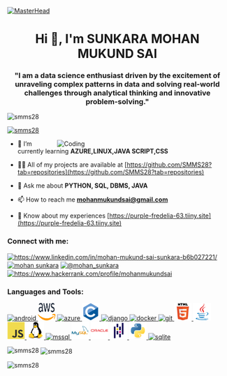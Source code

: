 [![MasterHead](https://user-images.githubusercontent.com/74038190/213910845-af37a709-8995-40d6-be59-724526e3c3d7.gif)](https://rishavchanda.io)
<h1 align="center">Hi 👋, I'm SUNKARA MOHAN MUKUND SAI</h1>
<h3 align="center">"I am a data science enthusiast driven by the excitement of unraveling complex patterns in data and solving real-world challenges through analytical thinking and innovative problem-solving."</h3>

<p align="left"> <img src="https://komarev.com/ghpvc/?username=smms28&label=Profile%20views&color=0e75b6&style=flat" alt="smms28" /> </p>

<p align="left"> <a href="https://github.com/ryo-ma/github-profile-trophy"><img src="https://github-profile-trophy.vercel.app/?username=smms28" alt="smms28" /></a> </p>
<img align="right" alt="Coding" width="390" src="https://user-images.githubusercontent.com/74038190/212749168-86d6c7ab-98da-409b-998f-c5b74721badd.gif">

- 🌱 I’m currently learning **AZURE,LINUX,JAVA SCRIPT,CSS**

- 👨‍💻 All of my projects are available at [https://github.com/SMMS28?tab=repositories](https://github.com/SMMS28?tab=repositories)

- 💬 Ask me about **PYTHON, SQL, DBMS, JAVA**

- 📫 How to reach me **mohanmukundsai@gmail.com**

- 📄 Know about my experiences [https://purple-fredelia-63.tiiny.site](https://purple-fredelia-63.tiiny.site)

<h3 align="left">Connect with me:</h3>
<p align="left">
<a href="https://www.linkedin.com/in/mohan-mukund-sai-sunkara-b6b027221" target="blank"><img align="center" src="https://user-images.githubusercontent.com/74038190/235294012-0a55e343-37ad-4b0f-924f-c8431d9d2483.gif" alt="https://www.linkedin.com/in/mohan-mukund-sai-sunkara-b6b027221/" height="50" width="50" /></a>
<a href="https://fb.com/mohan sunkara" target="blank"><img align="center" src="https://user-images.githubusercontent.com/74038190/235294010-ec412ef5-e3da-4efa-b1d4-0ab4d4638755.gif" alt="mohan sunkara" height="50" width="50" /></a>
<a href="https://instagram.com/@mohan_sunkara" target="blank"><img align="center" src="https://user-images.githubusercontent.com/74038190/235294013-a33e5c43-a01c-43f6-b44d-a406d8b4ab75.gif" alt="@mohan_sunkara" height="50" width="50" /></a>
<a href="https://www.hackerrank.com/https://www.hackerrank.com/profile/mohanmukundsai" target="blank"><img align="center" src="https://user-images.githubusercontent.com/74038190/238200620-398b19b1-9aae-4c1f-8bc0-d172a2c08d68.gif" alt="https://www.hackerrank.com/profile/mohanmukundsai" height="50" width="50" /></a>
</p>

<h3 align="left">Languages and Tools:</h3>
<p align="left"> <a href="https://developer.android.com" target="_blank" rel="noreferrer"> <img src="https://user-images.githubusercontent.com/74038190/212281763-e6ecd7ef-c4aa-45b6-a97c-f33f6bb592bd.gif" alt="android" width="40" height="40"/> </a> <a href="https://aws.amazon.com" target="_blank" rel="noreferrer"> <img src="https://github.com/SMMS28/SMMS28/blob/main/aws.svg" alt="aws" width="40" height="40"/> </a> <a href="https://azure.microsoft.com/en-in/" target="_blank" rel="noreferrer"> <img src="https://www.vectorlogo.zone/logos/microsoft_azure/microsoft_azure-icon.svg" alt="azure" width="40" height="40"/> </a> <a href="https://www.cprogramming.com/" target="_blank" rel="noreferrer"> <img src="https://raw.githubusercontent.com/devicons/devicon/master/icons/c/c-original.svg" alt="c" width="40" height="40"/> </a> <a href="https://www.djangoproject.com/" target="_blank" rel="noreferrer"> <img src="https://cdn.worldvectorlogo.com/logos/django.svg" alt="django" width="40" height="40"/> </a> <a href="https://www.docker.com/" target="_blank" rel="noreferrer"> <img src="https://www.google.com/url?sa=i&url=https%3A%2F%2Ftenor.com%2Fview%2Fwhale-docker-container-gif-12376852&psig=AOvVaw2w1eXa-O7LsVIlLPYlY0_D&ust=1700067139213000&source=images&cd=vfe&opi=89978449&ved=0CBEQjRxqFwoTCNiQkOH5w4IDFQAAAAAdAAAAABAE" alt="docker" width="40" height="40"/> </a> <a href="https://git-scm.com/" target="_blank" rel="noreferrer"> <img src="https://www.vectorlogo.zone/logos/git-scm/git-scm-icon.svg" alt="git" width="40" height="40"/> </a> <a href="https://www.w3.org/html/" target="_blank" rel="noreferrer"> <img src="https://raw.githubusercontent.com/devicons/devicon/master/icons/html5/html5-original-wordmark.svg" alt="html5" width="40" height="40"/> </a> <a href="https://www.java.com" target="_blank" rel="noreferrer"> <img src="https://raw.githubusercontent.com/devicons/devicon/master/icons/java/java-original.svg" alt="java" width="40" height="40"/> </a> <a href="https://developer.mozilla.org/en-US/docs/Web/JavaScript" target="_blank" rel="noreferrer"> <img src="https://raw.githubusercontent.com/devicons/devicon/master/icons/javascript/javascript-original.svg" alt="javascript" width="40" height="40"/> </a> <a href="https://www.linux.org/" target="_blank" rel="noreferrer"> <img src="https://raw.githubusercontent.com/devicons/devicon/master/icons/linux/linux-original.svg" alt="linux" width="40" height="40"/> </a> <a href="https://www.microsoft.com/en-us/sql-server" target="_blank" rel="noreferrer"> <img src="https://www.svgrepo.com/show/303229/microsoft-sql-server-logo.svg" alt="mssql" width="40" height="40"/> </a> <a href="https://www.mysql.com/" target="_blank" rel="noreferrer"> <img src="https://raw.githubusercontent.com/devicons/devicon/master/icons/mysql/mysql-original-wordmark.svg" alt="mysql" width="40" height="40"/> </a> <a href="https://www.oracle.com/" target="_blank" rel="noreferrer"> <img src="https://raw.githubusercontent.com/devicons/devicon/master/icons/oracle/oracle-original.svg" alt="oracle" width="40" height="40"/> </a> <a href="https://pandas.pydata.org/" target="_blank" rel="noreferrer"> <img src="https://raw.githubusercontent.com/devicons/devicon/2ae2a900d2f041da66e950e4d48052658d850630/icons/pandas/pandas-original.svg" alt="pandas" width="40" height="40"/> </a> <a href="https://www.python.org" target="_blank" rel="noreferrer"> <img src="https://raw.githubusercontent.com/devicons/devicon/master/icons/python/python-original.svg" alt="python" width="40" height="40"/> </a> <a href="https://www.sqlite.org/" target="_blank" rel="noreferrer"> <img src="https://www.vectorlogo.zone/logos/sqlite/sqlite-icon.svg" alt="sqlite" width="40" height="40"/> </a> </p>

<p><img align="left" src="https://github-readme-stats.vercel.app/api/top-langs?username=smms28&show_icons=true&locale=en&layout=compact" alt="smms28" /></p>

<p>&nbsp;<img align="center" src="https://github-readme-stats.vercel.app/api?username=smms28&show_icons=true&locale=en" alt="smms28" /></p>

<p><img align="center" src="https://github-readme-streak-stats.herokuapp.com/?user=smms28&" alt="smms28" /></p>
